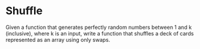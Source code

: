 # Shuffle

Given a function that generates perfectly random numbers between 1 and k (inclusive), where k is an input, write a function that shuffles a deck of cards represented as an array using only swaps.


